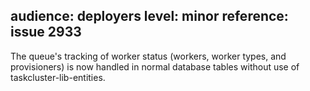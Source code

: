 audience: deployers
level: minor
reference: issue 2933
---
The queue's tracking of worker status (workers, worker types, and provisioners) is now handled in normal database tables without use of taskcluster-lib-entities.
